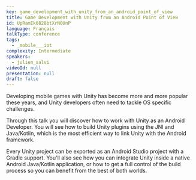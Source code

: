```yaml
---
key: game_development_with_unity_from_an_android_point_of_view
title: Game Development with Unity from an Android Point of View
id: UpRamIk0828btXrN0UnP
language: Français
talkType: conference
tags:
  - _mobile___iot
complexity: Intermediate
speakers:
  - julien_salvi
videoId: null
presentation: null
draft: false
---
```

Developing mobile games with Unity has become more and more popular these years, and Unity developers often need to tackle OS specific challenges.

Through this talk you will discover how to work with Unity as an Android Developer. You will see how to build Unity plugins using the JNI and Java/Kotlin, which is the most efficient way to link Unity with the Android framework.

Every Unity project can be exported as an Android Studio project with a Gradle support. You'll also see how you can integrate Unity inside a native Android Java/Kotlin application, or how to get a full control of the build process so you can benefit from the best of both worlds.